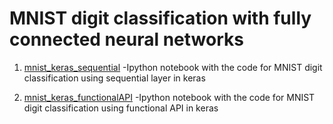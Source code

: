 # MNIST digit classification with fully connected neural networks 

1. [mnist_keras_sequential](https://github.com/bipinKrishnan/mnist_digit_with_keras/blob/master/mnist_keras_sequential.ipynb) -Ipython notebook with the code for MNIST digit classification using sequential layer in keras

2. [mnist_keras_functionalAPI](https://github.com/bipinKrishnan/mnist_digit_with_keras/blob/master/mnist_keras_functionalAPI.ipynb) -Ipython notebook with the code for MNIST digit classification using functional API in keras